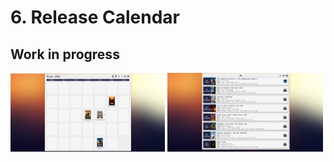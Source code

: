 # 6. Release Calendar

## Work in progress

<div>
  <img src="image1.jpg" width="49%">
  <img src="list.jpg" width="49.5%">
</div> <br>
